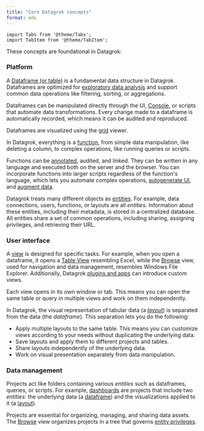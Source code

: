 ```yaml
---
title: "Core Datagrok concepts"
format: mdx
---
```


```mdx-code-block
import Tabs from '@theme/Tabs';
import TabItem from '@theme/TabItem';
```

These concepts are foundational in Datagrok:

### Platform

<Tabs>
<TabItem value="dataframe" label="Dataframe" default>

A [Dataframe (or table)](table.md) is a fundamental data structure in Datagrok.
Dataframes are optimized for [exploratory data
analysis](../solutions/domains/use-cases/eda.md) and support common data
operations like filtering, sorting, or aggregations.

Dataframes can be manipulated directly through the UI,
[Console](../navigation/panels/panels.md#console), or scripts that automate data transformations. Every change made to a dataframe is automatically
recorded, which means it can be audited and reproduced.

Dataframes are visualized using the [grid](../../visualize/viewers/grid.md) viewer.

</TabItem>
<TabItem value="functions" label="Functions">

In Datagrok, everything is a [function](functions/functions.md), from simple
data manipulation, like deleting a column, to complex operations, like running
queries or scripts. 

Functions can be [annotated](functions/func-params-annotation.md), audited, and
linked. They can be written in any language and executed both on the server and
the browser. You can incorporate functions into larger scripts regardless of the
function's language, which lets you automate complex operations, [autogenerate
UI](../../compute/compute.md#autogenerated-ui), and [augment
data](../../explore/data-augmentation/data-augmentation.md).

</TabItem>
<TabItem value="entities" label="Entities">

Datagrok treats many different objects as [entities](objects.md). For example,
data connections, users, functions, or layouts are all _entities_. Information
about these entities, including their metadata, is stored in a centralized
database. All entities share a set of common operations, including sharing,
assigning privileges, and retrieving their URL. 

</TabItem>
</Tabs>

### User interface

<Tabs>
<TabItem value="views" label="Views">

A [view](../navigation/views/views.md) is designed for specific
tasks. For example, when you open a dataframe, it opens a [Table
View](../navigation/views/table-view.md) resembling Excel, while the
[Browse](../navigation/views/browse.md) view, used for navigation and data
management, resembles Windows File Explorer. Additionally, Datagrok [plugins and
apps](../plugins.md) can introduce custom views.

Each view opens in its own window or tab. This means you can open the same table
or query in multiple views and work on them independently.  

</TabItem>
<TabItem value="layouts" label="Layouts">

In Datagrok, the visual representation of tabular data (a
_[layout](../../visualize/view-layout.md)_) is separated from the data 
(the _dataframe_). This separation lets you do the following:

* Apply multiple layouts to the same table. This means you can customize views
  according to your needs without duplicating the underlying data.
* Save layouts and apply them to different projects and tables.
* Share layouts independently of the underlying data.
* Work on visual presentation separately from data manipulation.

</TabItem>
</Tabs>

### Data management

<Tabs>
<TabItem value="projects" label="Projects">

Projects act like folders containing various _entities_ such as dataframes,
queries, or scripts. For example, [dashboards](project/dashboard.md) are
projects that include two _entities_: the underlying data (a [dataframe](table.md)) and
the visualizations applied to it (a [layout](../../visualize/view-layout.md)). 

Projects are essential for organizing, managing, and sharing data assets. The
[Browse](../navigation/views/browse.md) view organizes projects in a tree
that governs [entity privileges](../../govern/authorization.md).

</TabItem>
</Tabs>